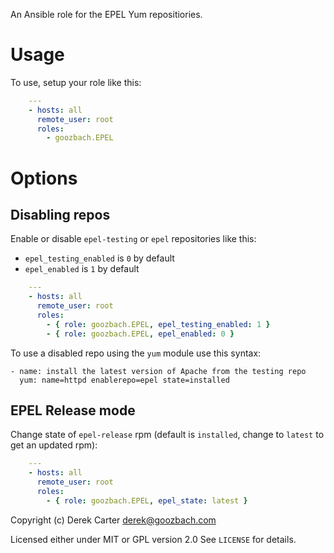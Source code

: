 An Ansible role for the EPEL Yum repositiories.

# Usage

To use, setup your role like this:

```yaml
    ---
    - hosts: all
      remote_user: root
      roles:
        - goozbach.EPEL
```

# Options

## Disabling repos

Enable or disable `epel-testing` or `epel` repositories like this:

-  `epel_testing_enabled` is `0` by default
-  `epel_enabled` is `1` by default

```yaml
    ---
    - hosts: all
      remote_user: root
      roles:
        - { role: goozbach.EPEL, epel_testing_enabled: 1 }
        - { role: goozbach.EPEL, epel_enabled: 0 }
```

To use a disabled repo using the `yum` module use this syntax:

    - name: install the latest version of Apache from the testing repo
      yum: name=httpd enablerepo=epel state=installed

## EPEL Release mode
Change state of `epel-release` rpm (default is `installed`, change to `latest` to get an updated rpm):

```yaml
    ---
    - hosts: all
      remote_user: root
      roles:
        - { role: goozbach.EPEL, epel_state: latest }
```

Copyright (c) Derek Carter <derek@goozbach.com>

Licensed either under MIT or GPL version 2.0
See `LICENSE` for details.
